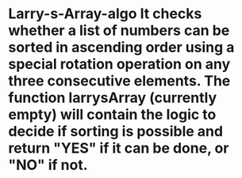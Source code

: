 # Larry-s-Array-algo It checks whether a list of numbers can be sorted in ascending order using a special rotation operation on any three consecutive elements. The function larrysArray (currently empty) will contain the logic to decide if sorting is possible and return "YES" if it can be done, or "NO" if not.
